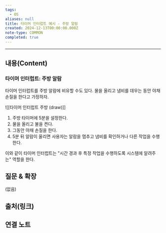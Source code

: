 ```yaml
---
tags:
  - OS
aliases: null
title: 타이머 인터럽트 예시 - 주방 알람
created: 2024-12-13T00:00:00.000Z
note-type: COMMON
completed: true
---
```


---

## 내용(Content)

### 타이머 인터럽트: 주방 알람

타이머 인터럽트를 주방 알람에 비유할 수도 있다. 물을 올리고 냄비를 데우는 동안 야채 손질을 한다고 가정하자.

![[타이머 인터럽트 주방 (draw)]]

1. 주방 타이머에 5분을 설정한다.
2. 물을 올리고 불을 켠다.
3. 그동안 야채 손질을 한다.
4. 5분 뒤 알람이 울리면 사용자는 알람을 멈추고 냄비를 확인하거나 다른 작업을 수행한다.

이와 같이 타이머 인터럽트는 "시간 경과 후 특정 작업을 수행하도록 시스템에 알려주는" 역할을 한다.


## 질문 & 확장

(없음)

## 출처(링크)


## 연결 노트










